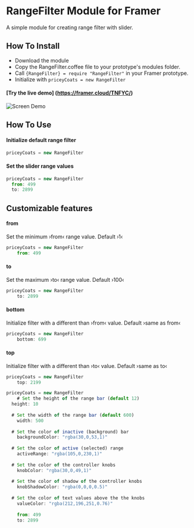 # RangeFilter Module for Framer

A simple module for creating range filter with slider.

## How To Install

- Download the module
- Copy the RangeFilter.coffee file to your prototype's modules folder.
- Call ```{RangeFilter} = require "RangeFilter"``` in your Framer prototype.
- Initialize with ```priceyCoats = new RangeFilter```

#### [Try the live demo] (https://framer.cloud/TNFYC/)

![Screen Demo](./rangeFilterDemo.gif)

## How To Use

#### Initialize default range filter
```javascript
priceyCoats = new RangeFilter
```

#### Set the slider range values
```javascript
priceyCoats = new RangeFilter
  from: 499
  to: 2899
```

## Customizable features
#### from
Set the minimum ›from‹ range value. Default ›1‹
```javascript
priceyCoats = new RangeFilter
	from: 499
```
#### to
Set the maximum ›to‹ range value. Default ›100‹
```javascript
priceyCoats = new RangeFilter
	to: 2899
```
#### bottom
Initialize filter with a different than ›from‹ value. Default ›same as from‹
```javascript
priceyCoats = new RangeFilter
	bottom: 699
```
#### top
Initialize filter with a different than ›to‹ value. Default ›same as to‹
```javascript
priceyCoats = new RangeFilter
	top: 2199
```

```javascript
priceyCoats = new RangeFilter
	# Set the height of the range bar (default 12)
  height: 10
  
  # Set the width of the range bar (default 600)
	width: 500
  
  # Set the color of inactive (background) bar
	backgroundColor: "rgba(30,0,53,1)"
  
  # Set the color of active (selected) range
	activeRange: "rgba(105,0,230,1)"
  
  # Set the color of the controller knobs
	knobColor: "rgba(30,0,49,1)"
  
  # Set the color of shadow of the controller knobs
	knobShadowColor: "rgba(0,0,0,0.5)"
  
  # Set the color of text values above the the knobs
	valueColor: "rgba(212,196,251,0.76)"
  
	from: 499
	to: 2899
```
